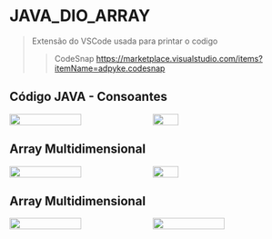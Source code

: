 # JAVA_DIO_ARRAY

>Extensão do VSCode usada para printar o codigo
>> CodeSnap
>> https://marketplace.visualstudio.com/items?itemName=adpyke.codesnap

## Código JAVA - Consoantes
<div style="display:flex; align-items:center; justify-content:top; vertical-align:top;" > 
  <img src="https://user-images.githubusercontent.com/56178855/223473423-fa84027a-7f20-402e-bf7c-08257daff4c2.png" width="50%" align="center">
  <img src="https://user-images.githubusercontent.com/56178855/223473293-b01010fb-9335-41a7-9370-c2e08d1a3de0.png" width="30%" align="center">
</div>

## Array Multidimensional
<div style="display:flex; align-items:center; justify-content:top; vertical-align:top;" > 
  <img src="https://user-images.githubusercontent.com/56178855/223477849-871f3969-12ff-4364-bb53-2be8a8042bd3.png" width="50%" align="center">
  <img src="https://user-images.githubusercontent.com/56178855/223477788-dce46369-26c8-4a63-9691-90bdc20f9294.png" width="30%" align="center">
</div>

## Array Multidimensional
<div style="display:flex; align-items:center; justify-content:top; vertical-align:top;" > 
  <img src="https://user-images.githubusercontent.com/56178855/223479433-40982334-0e68-4971-9666-1640d06a77dd.png" width="50%" align="center">
  <img src="https://user-images.githubusercontent.com/56178855/223479260-5a2d5790-c3a1-4870-aa25-3b2f1f0924df.png" width="50%" align="center">
</div>

